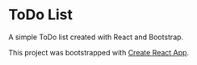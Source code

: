 # ToDo List
A simple ToDo list created with React and Bootstrap.


This project was bootstrapped with [Create React App](https://github.com/facebook/create-react-app).

